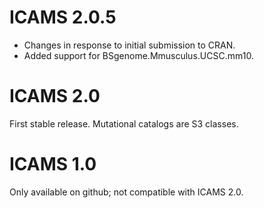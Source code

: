 # ICAMS 2.0.5
* Changes in response to initial submission to CRAN.
* Added support for BSgenome.Mmusculus.UCSC.mm10. 

# ICAMS 2.0
First stable release. Mutational catalogs are S3 classes.

# ICAMS 1.0
Only available on github; not compatible with ICAMS 2.0.

